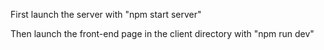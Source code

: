 First launch the server with "npm start server" 

Then launch the front-end page in the client directory with "npm run dev" 
